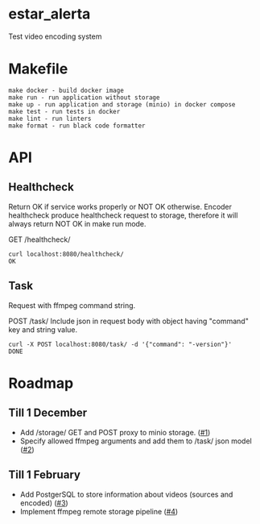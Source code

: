 # estar_alerta
Test video encoding system

# Makefile

```
make docker - build docker image
make run - run application without storage
make up - run application and storage (minio) in docker compose
make test - run tests in docker
make lint - run linters
make format - run black code formatter
```

# API

## Healthcheck

Return OK if service works properly or NOT OK otherwise.
Encoder healthcheck produce healthcheck request to storage, therefore it will always return NOT OK in make run mode.

GET /healthcheck/

```
curl localhost:8080/healthcheck/
OK
```

## Task

Request with ffmpeg command string.

POST /task/
Include json in request body with object having "command" key and string value.

```
curl -X POST localhost:8080/task/ -d '{"command": "-version"}'
DONE
```


# Roadmap

## Till 1 December
* Add /storage/ GET and POST proxy to minio storage. ([#1][i1])
* Specify allowed ffmpeg arguments and add them to /task/ json model ([#2][i2])

## Till 1 February
* Add PostgerSQL to store information about videos (sources and encoded) ([#3][i3])
* Implement ffmpeg remote storage pipeline ([#4][i4])

[i1]: https://github.com/TeaTracer/estar_alerta/issues/1
[i2]: https://github.com/TeaTracer/estar_alerta/issues/2
[i3]: https://github.com/TeaTracer/estar_alerta/issues/3
[i4]: https://github.com/TeaTracer/estar_alerta/issues/4
